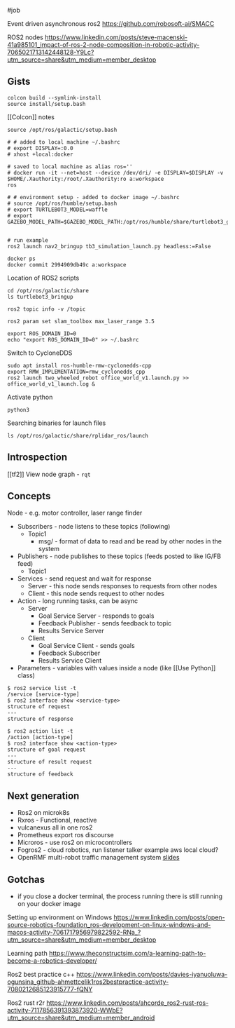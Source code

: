 #job 

Event driven asynchronous ros2
https://github.com/robosoft-ai/SMACC

ROS2 nodes
https://www.linkedin.com/posts/steve-macenski-41a985101_impact-of-ros-2-node-composition-in-robotic-activity-7065021713142448128-Y9Lc?utm_source=share&utm_medium=member_desktop

## Gists
```
colcon build --symlink-install
source install/setup.bash
```
[[Colcon]] notes
```
source /opt/ros/galactic/setup.bash
```

```
# # added to local machine ~/.bashrc
# export DISPLAY=:0.0
# xhost +local:docker

# saved to local machine as alias ros=''
# docker run -it --net=host --device /dev/dri/ -e DISPLAY=$DISPLAY -v $HOME/.Xauthority:/root/.Xauthority:ro a:workspace
ros

# # environment setup - added to docker image ~/.bashrc
# source /opt/ros/humble/setup.bash
# export TURTLEBOT3_MODEL=waffle
# export GAZEBO_MODEL_PATH=$GAZEBO_MODEL_PATH:/opt/ros/humble/share/turtlebot3_gazebo/models


# run example
ros2 launch nav2_bringup tb3_simulation_launch.py headless:=False

docker ps
docker commit 2994909db49c a:workspace
```

Location of ROS2 scripts
```
cd /opt/ros/galactic/share
ls turtlebot3_bringup
```

```
ros2 topic info -v /topic

ros2 param set slam_toolbox max_laser_range 3.5

export ROS_DOMAIN_ID=0
echo "export ROS_DOMAIN_ID=0" >> ~/.bashrc

```

Switch to CycloneDDS
```
sudo apt install ros-humble-rmw-cyclonedds-cpp
export RMW_IMPLEMENTATION=rmw_cyclonedds_cpp
ros2 launch two_wheeled_robot office_world_v1.launch.py >> office_world_v1_launch.log &
```

Activate python
```
python3
```

Searching binaries for launch files
```
ls /opt/ros/galactic/share/rplidar_ros/launch
```
## Introspection
[[tf2]]
View node graph - `rqt`

## Concepts
Node - e.g. motor controller, laser range finder
- Subscribers - node listens to these topics (following)
	- Topic1
		- msg/ - format of data to read and be read by other nodes in the system
- Publishers - node publishes to these topics (feeds posted to like IG/FB feed)
	- Topic1
- Services - send request and wait for response
	- Server - this node sends responses to requests from other nodes
	- Client - this node sends request to other nodes
- Action - long running tasks, can be async
	- Server
		- Goal Service Server - responds to goals
		- Feedback Publisher - sends feedback to topic
		- Results Service Server
	- Client
		- Goal Service Client - sends goals
		- Feedback Subscriber
		- Results Service Client
- Parameters - variables with values inside a node (like [[Use Python]] class)

```
$ ros2 service list -t
/service [service-type]
$ ros2 interface show <service-type>
structure of request
---
structure of response
```

```
$ ros2 action list -t
/action [action-type]
$ ros2 interface show <action-type>
structure of goal request
---
structure of result request
---
structure of feedback
```


## Next generation
* Ros2 on microk8s
* Rxros - Functional, reactive
* vulcanexus all in one ros2
* Prometheus export ros discourse
* Microros - use ros2 on microcontrollers
* Fogros2 - cloud robotics, run listener talker example aws local cloud?
* OpenRMF  multi-robot traffic management system [slides](https://docs.google.com/presentation/d/1Lt79xlM_XkITmURSbI5hkAAgnjSX8dHKBkgvz3x3Uzw/edit)

## Gotchas
* if you close a docker terminal, the process running there is still running on your docker image

Setting up environment on Windows
https://www.linkedin.com/posts/open-source-robotics-foundation_ros-development-on-linux-windows-and-macos-activity-7061717956979822592-RNa_?utm_source=share&utm_medium=member_desktop

Learning path
https://www.theconstructsim.com/a-learning-path-to-become-a-robotics-developer/

Ros2 best practice c++
https://www.linkedin.com/posts/davies-iyanuoluwa-ogunsina_github-ahmettcelik1ros2bestpractice-activity-7080212685123915777-fQNY

Ros2 rust r2r
https://www.linkedin.com/posts/ahcorde_ros2-rust-ros-activity-7117856391393873920-WWbE?utm_source=share&utm_medium=member_android
